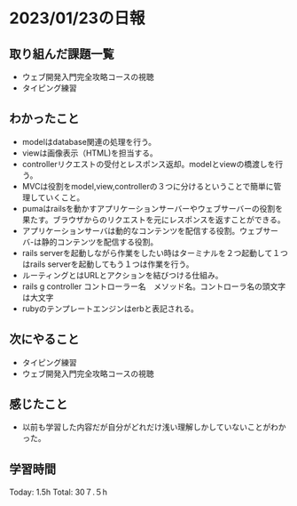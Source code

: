 # 2023/01/23の日報
## 取り組んだ課題一覧
* ウェブ開発入門完全攻略コースの視聴
* タイピング練習
## わかったこと
*  modelはdatabase関連の処理を行う。
*  viewは画像表示（HTML)を担当する。
*  controllerリクエストの受付とレスポンス返却。modelとviewの橋渡しを行う。
*  MVCは役割をmodel,view,controllerの３つに分けるということで簡単に管理していくこと。
*  pumaはrailsを動かすアプリケーションサーバーやウェブサーバーの役割を果たす。ブラウザからのリクエストを元にレスポンスを返すことができる。
  *  アプリケーションサーバは動的なコンテンツを配信する役割。ウェブサーバ-は静的コンテンツを配信する役割。
*  rails serverを起動しながら作業をしたい時はターミナルを２つ起動して１つはrails serverを起動してもう１つは作業を行う。
*  ルーティングとはURLとアクションを結びつける仕組み。
*  rails g controller コントローラー名　メソッド名。コントローラ名の頭文字は大文字
*  rubyのテンプレートエンジンはerbと表記される。     
## 次にやること
* タイピング練習
* ウェブ開発入門完全攻略コースの視聴
## 感じたこと
* 以前も学習した内容だが自分がどれだけ浅い理解しかしていないことがわかった。
## 学習時間
Today: 1.5h
Total: 30７.５h
